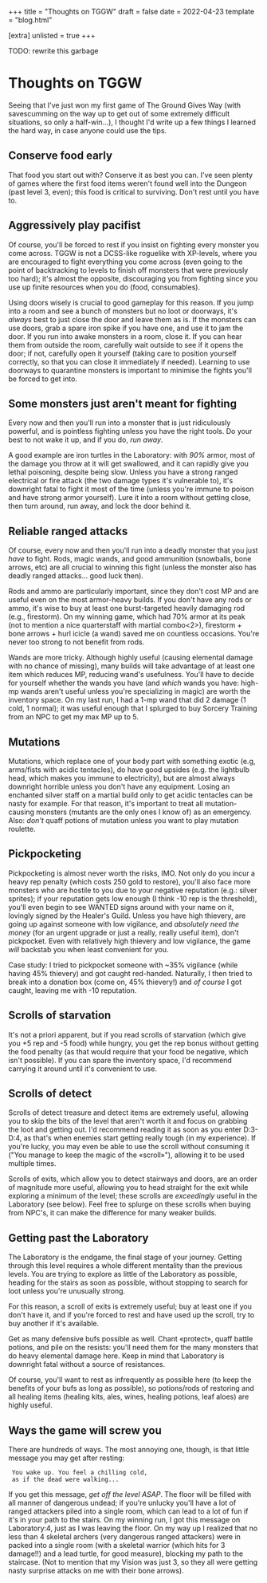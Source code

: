 +++
title = "Thoughts on TGGW"
draft = false
date = 2022-04-23
template = "blog.html"

[extra]
unlisted = true
+++

TODO: rewrite this garbage

# Thoughts on TGGW

<!-- TODO: talk about using monsters to take artefact to safe location, away
from guardian statues. -->

Seeing that I've just won my first game of The Ground Gives Way (with
savescumming on the way up to get out of some extremely difficult situations, so
only a half-win...), I thought I'd write up a few things I learned the hard way,
in case anyone could use the tips.

## Conserve food early

That food you start out with? Conserve it as best you can. I've seen plenty of
games where the first food items weren't found well into the Dungeon (past
level 3, even); this food is critical to surviving. Don't rest until you have
to.

## Aggressively play pacifist

Of course, you'll be forced to rest if you insist on fighting every monster you
come across. TGGW is not a DCSS-like roguelike with XP-levels, where you are
encouraged to fight everything you come across (even going to the point of
backtracking to levels to finish off monsters that were previously too hard);
it's almost the opposite, discouraging you from fighting since you use up finite
resources when you do (food, consumables).

Using doors wisely is crucial to good gameplay for this reason. If you jump into
a room and see a bunch of monsters but no loot or doorways, it's *always* best
to just close the door and leave them as is. If the monsters can use doors, grab
a spare iron spike if you have one, and use it to jam the door. If you run into
awake monsters in a room, close it. If you can hear them from outside the room,
carefully wait outside to see if it opens the door; if not, carefully open it
yourself (taking care to position yourself correctly, so that you can close it
immediately if needed). Learning to use doorways to quarantine monsters is
important to minimise the fights you'll be forced to get into.

## Some monsters just aren't meant for fighting

Every now and then you'll run into a monster that is just ridiculously powerful,
and is pointless fighting unless you have the right tools. Do your best to not
wake it up, and if you do, *run away*.

A good example are iron turtles in the Laboratory: with *90%* armor, most of the
damage you throw at it will get swallowed, and it can rapidly give you lethal
poisoning, despite being slow. Unless you have a strong ranged electrical or
fire attack (the two damage types it's vulnerable to), it's downright fatal to
fight it most of the time (unless you're immune to poison and have strong armor
yourself). Lure it into a room without getting close, then turn around, run
away, and lock the door behind it.

## Reliable ranged attacks

Of course, every now and then you'll run into a deadly monster that you just
*have* to fight. Rods, magic wands, and good ammunition (snowballs, bone arrows,
etc) are all crucial to winning this fight (unless the monster also has deadly
ranged attacks... good luck then).

Rods and ammo are particularly important, since they don't cost MP and are
useful even on the most armor-heavy builds. If you don't have any rods or ammo,
it's wise to buy at least one burst-targeted heavily damaging rod (e.g.,
firestorm). On my winning game, which had 70% armor at its peak (not to mention
a nice quarterstaff with martial combo<2>), firestorm + bone arrows + hurl
icicle (a wand) saved me on countless occasions. You're never too strong to not
benefit from rods.

Wands are more tricky. Although highly useful (causing elemental damage with no
chance of missing), many builds will take advantage of at least one item which
reduces MP, reducing wand's usefulness. You'll have to decide for yourself
whether the wands you have (and *which* wands you have: high-mp wands aren't
useful unless you're specializing in magic) are worth the inventory space. On my
last run, I had a 1-mp wand that did 2 damage (1 cold, 1 normal); it was useful
enough that I splurged to buy Sorcery Training from an NPC to get my max MP up
to 5.

## Mutations

Mutations, which replace one of your body part with something exotic (e.g,
arms/fists with acidic tentacles), do have good upsides (e.g. the lightbulb
head, which makes you immune to electricity), but are almost always downright
horrible unless you don't have any equipment. Losing an enchanted silver staff
on a martial build only to get acidic tentacles can be nasty for example. For
that reason, it's important to treat all mutation-causing monsters (mutants are
the only ones I know of) as an emergency. Also: *don't* quaff potions of
mutation unless you want to play mutation roulette.

## Pickpocketing

Pickpocketing is almost never worth the risks, IMO. Not only do you incur a
heavy rep penalty (which costs 250 gold to restore), you'll also face more
monsters who are hostile to you due to your negative reputation (e.g.: silver
sprites); if your reputation gets low enough (I think -10 rep is the threshold),
you'll even begin to see WANTED signs around with your name on it, lovingly
signed by the Healer's Guild. Unless you have high thievery, are going up
against someone with low vigilance, and *absolutely need the money* (for an
urgent upgrade or just a really, really useful item), don't pickpocket. Even
with relatively high thievery and low vigilance, the game *will* backstab you
when least convenient for you.

Case study: I tried to pickpocket someone with ~35% vigilance (while having 45%
thievery) and got caught red-handed. Naturally, I then tried to break into a
donation box (come on, 45% thievery!) and *of course* I got caught, leaving me
with -10 reputation.

## Scrolls of starvation

It's not a priori apparent, but if you read scrolls of starvation (which give
you +5 rep and -5 food) while hungry, you get the rep bonus without getting the
food penalty (as that would require that your food be negative, which isn't
possible). If you can spare the inventory space, I'd recommend carrying it
around until it's convenient to use.

## Scrolls of detect <thing>

Scrolls of detect treasure and detect items are extremely useful, allowing you
to skip the bits of the level that aren't worth it and focus on grabbing the
loot and getting out. I'd recommend reading it as soon as you enter D:3-D:4, as
that's when enemies start getting really tough (in my experience). If you're
lucky, you may even be able to use the scroll without consuming it ("You manage
to keep the magic of the «scroll»"), allowing it to be used multiple times.

Scrolls of exits, which allow you to detect stairways and doors, are an order of
magnitude more useful, allowing you to head straight for the exit while
exploring a minimum of the level; these scrolls are *exceedingly* useful in the
Laboratory (see below). Feel free to splurge on these scrolls when buying from
NPC's, it can make the difference for many weaker builds.

## Getting past the Laboratory

The Laboratory is the endgame, the final stage of your journey. Getting through
this level requires a whole different mentality than the previous levels. You
are trying to explore as little of the Laboratory as possible, heading for the
stairs as soon as possible, without stopping to search for loot unless you're
unusually strong.

For this reason, a scroll of exits is extremely useful; buy at least one if you
don't have it, and if you're forced to rest and have used up the scroll, try to
buy another if it's available.

Get as many defensive bufs possible as well. Chant «protect», quaff battle
potions, and pile on the resists: you'll need them for the many monsters that do
heavy elemental damage here. Keep in mind that Laboratory is downright fatal
without a source of resistances.

Of course, you'll want to rest as infrequently as possible here (to keep the
benefits of your bufs as long as possible), so potions/rods of restoring and all
healing items (healing kits, ales, wines, healing potions, leaf aloes) are
highly useful.

## Ways the game will screw you

There are hundreds of ways. The most annoying one, though, is that little
message you may get after resting:

```
 You wake up. You feel a chilling cold,
 as if the dead were walking...
```

If you get this message, *get off the level ASAP*. The floor will be filled with
all manner of dangerous undead; if you're unlucky you'll have a lot of ranged
attackers piled into a single room, which can lead to a lot of fun if it's in
your path to the stairs. On my winning run, I got this message on Laboratory:4,
just as I was leaving the floor. On my way up I realized that no less than 4
skeletal archers (very dangerous ranged attackers) were in packed into a single
room (with a skeletal warrior (which hits for 3 damage!!) and a lead turtle, for
good measure), blocking my path to the staircase. (Not to mention that my Vision
was just 3, so they all were getting nasty surprise attacks on me with their
bone arrows).
